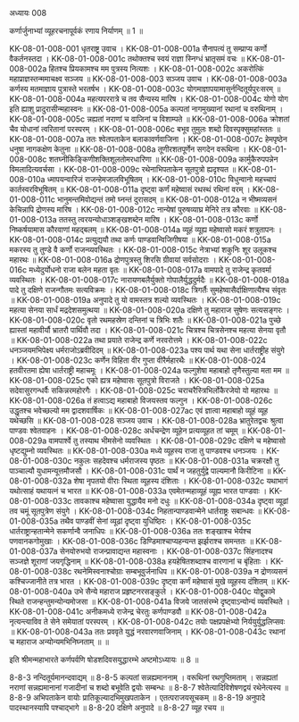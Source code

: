 अध्यायः 008

कर्णार्जुनाभ्यां व्यूहरचनापूर्वकं रणाय निर्याणम् ॥ 1 ॥

KK-08-01-008-001	धृतराष्ट्र उवाच ।
KK-08-01-008-001a	सैनापत्यं तु सम्प्राप्य कर्णो वैकर्तनस्तदा ।
KK-08-01-008-001c	तथोक्तश्च स्वयं राज्ञा स्निग्धं भ्रातृसमं वचः ॥
KK-08-01-008-002a	हितश्च प्रियकामश्च मम पुत्रस्य नित्यशः ।
KK-08-01-008-002c	अकरोत्किं महाप्राज्ञस्तन्ममाचक्ष्व सञ्जय ॥
KK-08-01-008-003	सञ्जय उवाच ।
KK-08-01-008-003a	कर्णस्य मतमाज्ञाय पुत्रास्ते भरतर्षभ ।
KK-08-01-008-003c	योगमाज्ञापयामासुर्नन्दितूर्यपुरःसरम् ॥
KK-08-01-008-004a	महत्यपररात्रे च तव सैन्यस्य मारिष ।
KK-08-01-008-004c	योगो योग इति ह्याशु प्रादुरासीन्महास्वनः ॥
KK-08-01-008-005a	कल्पतां नागमुख्यानां रथानां च वरुथिनाम् ।
KK-08-01-008-005c	न्नह्यतां नराणां च वाजिनां च विशाम्पते ॥
KK-08-01-008-006a	क्रोशतां चैव योधानां त्वरितानां परस्परम् ।
KK-08-01-008-006c	बभूव तुमुलः शब्दो दिवस्पृक्सुमहांस्ततः ॥
KK-08-01-008-007a	ततः श्वेतपताकेन बलाकावर्णवाजिना ।
KK-08-01-008-007c	हेमपृष्ठेन धनुषा नागकक्षेण केतुना ॥
KK-08-01-008-008a	तूणीरशतपूर्णेन सगदेन वरूथिना ।
KK-08-01-008-008c	शतघ्नीकिङ्किणीशक्तिशूलतोमरधारिणा ॥
KK-08-01-008-009a	कार्मुकैरुपपन्नेन विमलादित्यवर्चसा ।
KK-08-01-008-009c	रथेनाभिपताकेन सूतपुत्रो ह्यदृश्यत ॥
KK-08-01-008-010a	ध्मापयन्वारिजं राजन्हेमजालविभूषितम् ।
KK-08-01-008-010c	विधुन्वानो महच्चापं कार्तस्वरविभूषितम् ॥
KK-08-01-008-011a	दृष्ट्वा कर्णं महेष्वासं रथस्थं रथिनां वरम् ।
KK-08-01-008-011c	भानुमन्तमिवोद्यन्तं तमो घ्नन्तं दुरासदम् ॥
KK-08-01-008-012a	न भीष्मव्यसनं केचिन्नापि द्रोणस्य मारिष ।
KK-08-01-008-012c	नान्येषां पुरुषव्याघ्र मेनिरे तत्र कौरवाः ॥
KK-08-01-008-013a	ततस्तु त्वरयन्योधाञ्शङ्खशब्देन मारिष ।
KK-08-01-008-013c	कर्णो निष्कर्षयामास कौरवाणां महद्बलम् ॥
KK-08-01-008-014a	व्यूहं व्यूह्य महेष्वासो मकरं शत्रुतापनः ।
KK-08-01-008-014c	प्रत्युद्ययौ तथा कर्णः पाण्डवान्विजिगीषया ॥
KK-08-01-008-015a	मकरस्य तु तुण्डे वै कर्णो राजन्व्यवस्थितः ।
KK-08-01-008-015c	नेत्राभ्यां शकुनिः शूर उलूकश्च महारथः ॥
KK-08-01-008-016a	द्रोणपुत्रस्तु शिरसि ग्रीवायां सर्वसोदराः ।
KK-08-01-008-016c	मध्येदुर्योधनो राजा बलेन महता वृतः ॥
KK-08-01-008-017a	वामपादे तु राजेन्द्र कृतवर्मा व्यवस्थितः ।
KK-08-01-008-017c	नारायणबलैर्युक्तो गोपालैर्युद्धदुर्मदैः ॥
KK-08-01-008-018a	पादे तु दक्षिणे राजन्गौतमः सत्यविक्रमः ।
KK-08-01-008-018c	त्रिगर्तैः सुमहेष्वासैर्दाक्षिणात्यैश्च संवृतः ॥
KK-08-01-008-019a	अनुपादे तु यो वामस्तत्र शल्यो व्यवस्थितः ।
KK-08-01-008-019c	महत्या सेनया सार्धं मद्रदेशसमुत्थया ॥
KK-08-01-008-020a	दक्षिणे तु महाराज सुषेणः सत्यसङ्गरः ।
KK-08-01-008-020c	वृतो रथमहस्रेण दन्तिनां च त्रिभिः शतैः ॥
KK-08-01-008-021a	पुच्छे ह्यास्तां महावीर्यौ भ्रातरौ पार्थिवौ तदा ।
KK-08-01-008-021c	चित्रश्च चित्रसेनश्च महत्या सेनया वृतौ ॥
KK-08-01-008-022a	तथा प्रयाते राजेन्द्र कर्णे नरवरोत्तमे ।
KK-08-01-008-022c	धनञ्जयमभिपेक्ष्य धर्मराजोऽब्रवीदिदम् ॥
KK-08-01-008-023a	पश्य पार्थ यथा सेना धार्तराष्ट्रीह संयुगे ।
KK-08-01-008-023c	कर्णेन विहिता वीर गुप्ता वीरैर्महारथैः ॥
KK-08-01-008-024	हतवीरतमा ह्येषा धार्तराष्ट्री महाचमूः ।
KK-08-01-008-024a	फल्गुशेषा महाबाहो तृणैस्तुल्या मता मम ॥
KK-08-01-008-025c	एको ह्यत्र महेष्वासः सूतपुत्रो विराजते ।
KK-08-01-008-025a	सदेवासुरगन्धर्वैः सकिन्नरमहोरगैः ।
KK-08-01-008-025c	चराचरैस्त्रिभिर्लोकैरजेयो यो महारथः ॥
KK-08-01-008-026a	तं हत्वाऽद्य महाबाहो विजयस्तव फल्गुन ।
KK-08-01-008-026c	उद्धृतश्च भवेच्छल्यो मम द्वादशवार्षिकः ॥
KK-08-01-008-027ac	एवं ज्ञात्वा महाबाहो व्यूहं व्यूह यथेच्छसि ॥
KK-08-01-008-028	सञ्जय उवाच ।
KK-08-01-008-028a	भ्रातुरेतद्वचः श्रुत्वा पाण्डवः श्वेतवाहनः ।
KK-08-01-008-028c	अर्धचन्द्रेण व्यूहेन प्रत्यव्यूहत तां चमूम् ॥
KK-08-01-008-029a	वामपार्श्वे तु तस्याथ भीमसेनो व्यवस्थितः ।
KK-08-01-008-029c	दक्षिणे च महेष्वासो धृष्टद्युम्नो व्यवस्थितः ॥
KK-08-01-008-030a	मध्ये व्यूहस्य राजा तु पाण्डवश्च धनञ्जयः ।
KK-08-01-008-030c	नकुलः सहदेवश्च धर्मराजस्य पृष्ठतः ॥
KK-08-01-008-031a	चक्ररक्षौ तु पाञ्चाल्यौ युधामन्यूत्तमौजसौ ।
KK-08-01-008-031c	पार्थं न जहतुर्युद्वे पाल्यमानौ किरीटिना ॥
KK-08-01-008-032a	शेषा नृपतयो वीराः स्थिता व्यूहस्य दंशिताः ।
KK-08-01-008-032c	यथाभागं यथोत्साहं यथायत्नं च भारत ॥
KK-08-01-008-033a	एवमेतन्महाव्यूहं व्यूह्य भारत पाण्डवाः ।
KK-08-01-008-033c	तावकाश्च महेष्वासा युद्धायैव मनो दधुः ॥
KK-08-01-008-034a	दृष्ट्वा व्यूढां तव चमूं सूतपुत्रेण संयुगे ।
KK-08-01-008-034c	निहतान्पाण्डवान्मेने धार्तराष्ट्रः सबान्धवः ॥
KK-08-01-008-035a	तथैव पाण्डवीं सेनां व्यूढां दृष्ट्वा युधिष्ठिरः ।
KK-08-01-008-035c	धार्तराष्ट्रान्हतान्मेने सकर्णान्वै जनाधिपः ॥
KK-08-01-008-036a	ततः शङ्खाश्च भेर्यश्च पणवानकगोमुखाः ।
KK-08-01-008-036c	डिण्डिमाश्चाप्यहन्यन्त झर्झराश्च समन्ततः ॥
KK-08-01-008-037a	सेनयोरुभयो राजन्प्रावाद्यन्त महास्वनाः ।
KK-08-01-008-037c	सिंहनादश्च सञ्जज्ञे शूराणां जयगृद्धिनाम् ॥
KK-08-01-008-038a	हयहेषितशब्दाश्च वारणानां च बृंहिताः ।
KK-08-01-008-038c	रथनेमिस्वनाश्चोग्राः सम्बभूवुर्जनाधिप ॥
KK-08-01-008-039a	न द्रोणव्यसनं कश्चिज्जानीते तत्र भारत ।
KK-08-01-008-039c	दृष्ट्वा कर्णं महेष्वासं मुखे व्यूहस्य दंशितम् ॥
KK-08-01-008-040a	उभे सैन्ये महाराज प्रहृष्टनरसङ्कुले ।
KK-08-01-008-040c	योद्वुकामे स्थिते राजन्हन्तुमन्योन्यमोजसा ॥
KK-08-01-008-041a	विजये जातसंरम्भे दृष्ट्वाऽन्योन्यं व्यवस्थिते ।
KK-08-01-008-041c	अनीकमध्ये राजेन्द्र चेरतुः कर्णपाण्डवौ ॥
KK-08-01-008-042a	नृत्यन्त्याविव ते सेने समेयातां परस्परम् ।
KK-08-01-008-042c	तयोः पक्षप्रपक्षेभ्यो निर्ययुर्युद्धलिप्सवः ॥
KK-08-01-008-043a	ततः प्रववृते युद्धं नरवारणवाजिनाम् ।
KK-08-01-008-043c	रथानां च महाराज अन्योन्यमभिनिघ्नताम् ॥ ॥
	
इति श्रीमन्महाभारते कर्णपर्वणि षोडशदिवसयुद्धारम्भे अष्टमोऽध्यायः ॥ 8 ॥
	
8-8-3 नन्दितूर्यमानन्दवाद्यम् ॥ 8-8-5 कल्पतां सन्नह्यमाननाम् । वरूथिनां रथगुप्तिमताम् । सन्नह्यतां नराणां सन्नह्यमानानां गजादीनां च शब्दो बभूवेति द्वयोः सम्बन्धः ॥ 8-8-7 श्वेतेत्यादिविशेषणद्वयं रथेनेत्यस्य ॥ 8-8-9 अभिपताकेन वायोः प्रातिकूल्यादभिमुखपताकेन । एतत्पराजयसूचकम् ॥ 8-8-19 अनुपादे पादस्थानस्यापि पश्चाद्भागे ॥ 8-8-20 दक्षिणे अनुपादे ॥ 8-8-27 व्यूह रचय ॥
